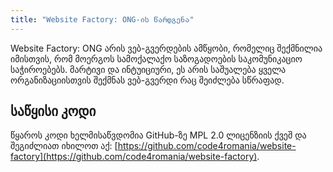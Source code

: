 ```yaml
---
title: "Website Factory: ONG-ის წარდგენა"
---
```


Website Factory: ONG არის ვებ-გვერდების ამწყობი, რომელიც შექმნილია იმისთვის, რომ მოერგოს სამოქალაქო საზოგადოების
საკომუნიკაციო საჭიროებებს. მარტივი და ინტუიციური, ეს არის საშუალება ყველა ორგანიზაციისთვის შექმნას ვებ-გვერდი რაც
შეიძლება სწრაფად.

## საწყისი კოდი

წყაროს კოდი ხელმისაწვდომია GitHub-ზე MPL 2.0 ლიცენზიის ქვეშ და შეგიძლიათ იხილოთ
აქ: [https://github.com/code4romania/website-factory](https://github.com/code4romania/website-factory).
